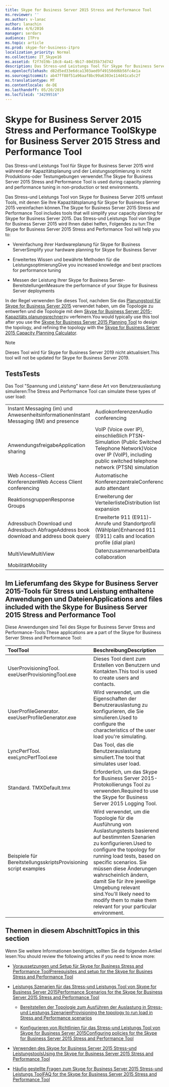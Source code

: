 ```yaml
---
title: Skype for Business Server 2015 Stress and Performance Tool
ms.reviewer: ''
ms.author: v-lanac
author: lanachin
ms.date: 4/6/2016
manager: serdars
audience: ITPro
ms.topic: article
ms.prod: skype-for-business-itpro
localization_priority: Normal
ms.collection: IT_Skype16
ms.assetid: f2f7d19b-18c8-4a41-9b17-80d35b73d742
description: Das Stress-und Leistungs Tool für Skype for Business Server 2015 wird während der Kapazitätsplanung und der Leistungsoptimierung in nicht Produktions-oder Testumgebungen verwendet.
ms.openlocfilehash: d82d5ed33e6dca1303aed9f49150dd6b56fc4e1a
ms.sourcegitcommit: ab47ff88f51a96aaf8bc99a6303e114d41ca5c2f
ms.translationtype: MT
ms.contentlocale: de-DE
ms.lasthandoff: 05/20/2019
ms.locfileid: "34299516"
---
```

# <a name="skype-for-business-server-2015-stress-and-performance-tool"></a><span data-ttu-id="4108a-103">Skype for Business Server 2015 Stress and Performance Tool</span><span class="sxs-lookup"><span data-stu-id="4108a-103">Skype for Business Server 2015 Stress and Performance Tool</span></span>
 
<span data-ttu-id="4108a-104">Das Stress-und Leistungs Tool für Skype for Business Server 2015 wird während der Kapazitätsplanung und der Leistungsoptimierung in nicht Produktions-oder Testumgebungen verwendet.</span><span class="sxs-lookup"><span data-stu-id="4108a-104">The Skype for Business Server 2015 Stress and Performance Tool is used during capacity planning and performance tuning in non-production or test environments.</span></span>
  
<span data-ttu-id="4108a-105">Das Stress-und Leistungs Tool von Skype for Business Server 2015 umfasst Tools, mit denen Sie Ihre Kapazitätsplanung für Skype for Business Server 2015 vereinfachen können.</span><span class="sxs-lookup"><span data-stu-id="4108a-105">The Skype for Business Server 2015 Stress and Performance Tool includes tools that will simplify your capacity planning for Skype for Business Server 2015.</span></span> <span data-ttu-id="4108a-106">Das Stress-und Leistungs Tool von Skype for Business Server 2015 wird Ihnen dabei helfen, Folgendes zu tun:</span><span class="sxs-lookup"><span data-stu-id="4108a-106">The Skype for Business Server 2015 Stress and Performance Tool will help you to:</span></span>
  
- <span data-ttu-id="4108a-107">Vereinfachung ihrer Hardwareplanung für Skype for Business Server</span><span class="sxs-lookup"><span data-stu-id="4108a-107">Simplify your hardware planning for Skype for Business Server</span></span>
    
- <span data-ttu-id="4108a-108">Erweitertes Wissen und bewährte Methoden für die Leistungsoptimierung</span><span class="sxs-lookup"><span data-stu-id="4108a-108">Give you increased knowledge and best practices for performance tuning</span></span>
    
- <span data-ttu-id="4108a-109">Messen der Leistung Ihrer Skype for Business Server-Bereitstellungen</span><span class="sxs-lookup"><span data-stu-id="4108a-109">Measure the performance of your Skype for Business Server deployments</span></span>
    
<span data-ttu-id="4108a-110">In der Regel verwenden Sie dieses Tool, nachdem Sie das [Planungstool für Skype for Business Server 2015](../../management-tools/planning-tool/planning-tool.md) verwendet haben, um die Topologie zu entwerfen und die Topologie mit dem [Skype for Business Server 2015-Kapazitäts planungsrechner](../../management-tools/capacity-planning-calculator.md)zu verfeinern.</span><span class="sxs-lookup"><span data-stu-id="4108a-110">You would typically use this tool after you use the [Skype for Business Server 2015 Planning Tool](../../management-tools/planning-tool/planning-tool.md) to design the topology, and refining the topology with the [Skype for Business Server 2015 Capacity Planning Calculator](../../management-tools/capacity-planning-calculator.md).</span></span> 

> [!NOTE]
> <span data-ttu-id="4108a-111">Dieses Tool wird für Skype for Business Server 2019 nicht aktualisiert.</span><span class="sxs-lookup"><span data-stu-id="4108a-111">This tool will not be updated for Skype for Business Server 2019.</span></span>
  
## <a name="tests"></a><span data-ttu-id="4108a-112">Tests</span><span class="sxs-lookup"><span data-stu-id="4108a-112">Tests</span></span>

<span data-ttu-id="4108a-113">Das Tool "Spannung und Leistung" kann diese Art von Benutzerauslastung simulieren:</span><span class="sxs-lookup"><span data-stu-id="4108a-113">The Stress and Performance Tool can simulate these types of user load:</span></span>
  
|||
|:-----|:-----|
|<span data-ttu-id="4108a-114">Instant Messaging (im) und Anwesenheitsinformationen</span><span class="sxs-lookup"><span data-stu-id="4108a-114">Instant Messaging (IM) and presence</span></span>  <br/> |<span data-ttu-id="4108a-115">Audiokonferenzen</span><span class="sxs-lookup"><span data-stu-id="4108a-115">Audio conferencing</span></span>  <br/> |
|<span data-ttu-id="4108a-116">Anwendungsfreigabe</span><span class="sxs-lookup"><span data-stu-id="4108a-116">Application sharing</span></span>  <br/> |<span data-ttu-id="4108a-117">VoIP (Voice over IP), einschließlich PTSN-Simulation (Public Switched Telephone Network)</span><span class="sxs-lookup"><span data-stu-id="4108a-117">Voice over IP (VoIP), including public switched telephone network (PTSN) simulation</span></span>  <br/> |
|<span data-ttu-id="4108a-118">Web Access-Client Konferenzen</span><span class="sxs-lookup"><span data-stu-id="4108a-118">Web Access Client conferencing</span></span>  <br/> |<span data-ttu-id="4108a-119">Automatische Konferenzzentrale</span><span class="sxs-lookup"><span data-stu-id="4108a-119">Conference auto attendant</span></span>  <br/> |
|<span data-ttu-id="4108a-120">Reaktionsgruppen</span><span class="sxs-lookup"><span data-stu-id="4108a-120">Response Groups</span></span>  <br/> |<span data-ttu-id="4108a-121">Erweiterung der Verteilerliste</span><span class="sxs-lookup"><span data-stu-id="4108a-121">Distribution list expansion</span></span>  <br/> |
|<span data-ttu-id="4108a-122">Adressbuch Download und Adressbuch Abfrage</span><span class="sxs-lookup"><span data-stu-id="4108a-122">Address book download and address book query</span></span>  <br/> |<span data-ttu-id="4108a-123">Erweiterte 911 (E911)-Anrufe und Standortprofil (Wählplan)</span><span class="sxs-lookup"><span data-stu-id="4108a-123">Enhanced 911 (E911) calls and location profile (dial plan)</span></span>  <br/> |
|<span data-ttu-id="4108a-124">MultiView</span><span class="sxs-lookup"><span data-stu-id="4108a-124">MultiView</span></span>  <br/> |<span data-ttu-id="4108a-125">Datenzusammenarbeit</span><span class="sxs-lookup"><span data-stu-id="4108a-125">Data collaboration</span></span>  <br/> |
|<span data-ttu-id="4108a-126">Mobilität</span><span class="sxs-lookup"><span data-stu-id="4108a-126">Mobility</span></span>  <br/> ||
   
## <a name="applications-and-files-included-with-the-skype-for-business-server-2015-stress-and-performance-tool"></a><span data-ttu-id="4108a-127">Im Lieferumfang des Skype for Business Server 2015-Tools für Stress und Leistung enthaltene Anwendungen und Dateien</span><span class="sxs-lookup"><span data-stu-id="4108a-127">Applications and files included with the Skype for Business Server 2015 Stress and Performance Tool</span></span>

<span data-ttu-id="4108a-128">Diese Anwendungen sind Teil des Skype for Business Server Stress and Performance-Tools:</span><span class="sxs-lookup"><span data-stu-id="4108a-128">These applications are a part of the Skype for Business Server Stress and Performance Tool:</span></span>
  
|<span data-ttu-id="4108a-129">**Tool**</span><span class="sxs-lookup"><span data-stu-id="4108a-129">**Tool**</span></span>|<span data-ttu-id="4108a-130">**Beschreibung**</span><span class="sxs-lookup"><span data-stu-id="4108a-130">**Description**</span></span>|
|:-----|:-----|
|<span data-ttu-id="4108a-131">UserProvisioningTool. exe</span><span class="sxs-lookup"><span data-stu-id="4108a-131">UserProvisioningTool.exe</span></span>  <br/> |<span data-ttu-id="4108a-132">Dieses Tool dient zum Erstellen von Benutzern und Kontakten.</span><span class="sxs-lookup"><span data-stu-id="4108a-132">This tool is used to create users and contacts.</span></span>  <br/> |
|<span data-ttu-id="4108a-133">UserProfileGenerator. exe</span><span class="sxs-lookup"><span data-stu-id="4108a-133">UserProfileGenerator.exe</span></span>  <br/> |<span data-ttu-id="4108a-134">Wird verwendet, um die Eigenschaften der Benutzerauslastung zu konfigurieren, die Sie simulieren.</span><span class="sxs-lookup"><span data-stu-id="4108a-134">Used to configure the characteristics of the user load you're simulating.</span></span>  <br/> |
|<span data-ttu-id="4108a-135">LyncPerfTool. exe</span><span class="sxs-lookup"><span data-stu-id="4108a-135">LyncPerfTool.exe</span></span>  <br/> |<span data-ttu-id="4108a-136">Das Tool, das die Benutzerauslastung simuliert.</span><span class="sxs-lookup"><span data-stu-id="4108a-136">The tool that simulates user load.</span></span>  <br/> |
|<span data-ttu-id="4108a-137">Standard. TMX</span><span class="sxs-lookup"><span data-stu-id="4108a-137">Default.tmx</span></span>  <br/> |<span data-ttu-id="4108a-138">Erforderlich, um das Skype for Business Server 2015-Protokollierungs Tool zu verwenden.</span><span class="sxs-lookup"><span data-stu-id="4108a-138">Required to use the Skype for Business Server 2015 Logging Tool.</span></span>  <br/> |
|<span data-ttu-id="4108a-139">Beispiele für Bereitstellungsskripts</span><span class="sxs-lookup"><span data-stu-id="4108a-139">Provisioning script examples</span></span>  <br/> |<span data-ttu-id="4108a-140">Wird verwendet, um die Topologie für die Ausführung von Auslastungstests basierend auf bestimmten Szenarien zu konfigurieren.</span><span class="sxs-lookup"><span data-stu-id="4108a-140">Used to configure the topology for running load tests, based on specific scenarios.</span></span> <span data-ttu-id="4108a-141">Sie müssen diese Änderungen wahrscheinlich ändern, damit Sie für ihre jeweilige Umgebung relevant sind.</span><span class="sxs-lookup"><span data-stu-id="4108a-141">You'll likely need to modify them to make them relevant for your particular environment.</span></span>  <br/> |
   
## <a name="topics-in-this-section"></a><span data-ttu-id="4108a-142">Themen in diesem Abschnitt</span><span class="sxs-lookup"><span data-stu-id="4108a-142">Topics in this section</span></span>

<span data-ttu-id="4108a-143">Wenn Sie weitere Informationen benötigen, sollten Sie die folgenden Artikel lesen:</span><span class="sxs-lookup"><span data-stu-id="4108a-143">You should review the following articles if you need to know more:</span></span>
  
- [<span data-ttu-id="4108a-144">Voraussetzungen und Setup für Skype for Business Stress and Performance Tool</span><span class="sxs-lookup"><span data-stu-id="4108a-144">Prerequisites and setup for the Skype for Busines Stress and Performance Tool</span></span>](prerequisites-and-setup.md)
    
- [<span data-ttu-id="4108a-145">Leistungs Szenarien für das Stress-und Leistungs Tool von Skype for Business Server 2015</span><span class="sxs-lookup"><span data-stu-id="4108a-145">Performance Scenarios for the Skype for Business Server 2015 Stress and Performance Tool</span></span>](scenarios.md)
    
  - [<span data-ttu-id="4108a-146">Bereitstellen der Topologie zum Ausführen der Auslastung in Stress-und Leistungs Szenarien</span><span class="sxs-lookup"><span data-stu-id="4108a-146">Provisioning the topology to run load in Stress and Performance scenarios</span></span>](provisioning-the-topology-to-run-load.md)
    
  - [<span data-ttu-id="4108a-147">Konfigurieren von Richtlinien für das Stress-und Leistungs Tool von Skype for Business Server 2015</span><span class="sxs-lookup"><span data-stu-id="4108a-147">Configuring policies for the Skype for Business Server 2015 Stress and Performance Tool</span></span>](configuring-policies.md)
    
- [<span data-ttu-id="4108a-148">Verwenden des Skype for Business Server 2015 Stress-und Leistungstools</span><span class="sxs-lookup"><span data-stu-id="4108a-148">Using the Skype for Business Server 2015 Stress and Performance Tool</span></span>](using-the-tool.md)
    
- [<span data-ttu-id="4108a-149">Häufig gestellte Fragen zum Skype for Business Server 2015 Stress-und Leistungs Tool</span><span class="sxs-lookup"><span data-stu-id="4108a-149">FAQ for the Skype for Business Server 2015 Stress and Performance Tool</span></span>](faq.md)
    

